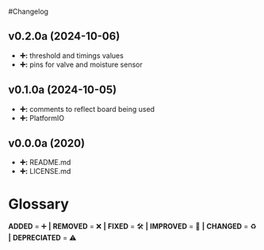 #Changelog

## v0.2.0a (2024-10-06)
- **➕:** threshold and timings values
- **➕:** pins for valve and moisture sensor

## v0.1.0a (2024-10-05)
- **➕:** comments to reflect board being used
- **➕:** PlatformIO

## v0.0.0a (2020)
- **➕:** README.md
- **➕:** LICENSE.md

# Glossary
**ADDED** = ➕ **|**
**REMOVED** = ❌ **|**
**FIXED** = 🛠️ **|**
**IMPROVED** = 🚀 **|**
**CHANGED** = ♻️ **|**
**DEPRECIATED** = ⚠️